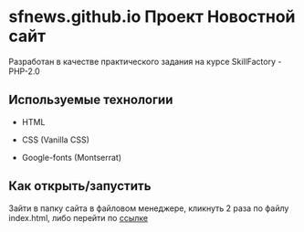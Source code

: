 
# sfnews.github.io Проект Новостной сайт 

Разработан в качестве практического задания на курсе SkillFactory - PHP-2.0

## Используемые технологии

* HTML

* CSS (Vanilla CSS)

* Google-fonts (Montserrat)

## Как открыть/запустить

Зайти в папку сайта в файловом менеджере, кликнуть 2 раза по файлу index.html, либо перейти по [ссылке](https://deflion.github.io/sfnews.github.io/)
